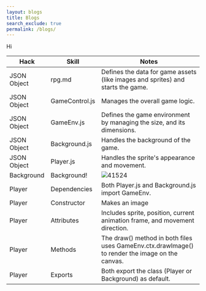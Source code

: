 ```yaml
---
layout: blogs 
title: Blogs
search_exclude: true
permalink: /blogs/
---
```


Hi

|Hack | Skill   | Notes |
|---------|---------|-------|
|  JSON Object | rpg.md          |Defines the data for game assets (like images and sprites) and starts the game.|
| JSON Object  | GameControl.js              |Manages the overall game logic.       |
|  JSON Object |  GameEnv.js              |Defines the game environment by managing the size, and its dimensions.       |
|  JSON Object | Background.js             | Handles the background of the game.      |
| JSON Object  | Player.js              |Handles the sprite's appearance and movement.|
|  Background  | Background!       |  ![41524](https://github.com/user-attachments/assets/1b36835c-d803-4a9d-bb73-4c8bea241adc)|
| Player  | Dependencies        | Both Player.js and Background.js import GameEnv.      |
|  Player | Constructor            | Makes an image      |
|  Player  |Attributes              | Includes sprite, position, current animation frame, and movement direction.      |
|  Player | Methods             | The draw() method in both files uses GameEnv.ctx.drawImage() to render the image on the canvas.|
|  Player | Exports | Both export the class (Player or Background) as default. |

<!-- from https://github.com/utterance/utterances -->
<script src="https://utteranc.es/client.js"
        repo="{{ site.github_username }}/{{ site.github_repo | default: site.baseurl | remove: "/" }}"
        issue-term="title"
        label="blogpost-comment"
        theme="github-light"
        crossorigin="anonymous"
        async>
</script>
